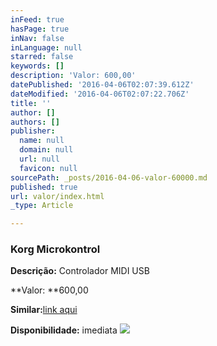 ```yaml
---
inFeed: true
hasPage: true
inNav: false
inLanguage: null
starred: false
keywords: []
description: 'Valor: 600,00'
datePublished: '2016-04-06T02:07:39.612Z'
dateModified: '2016-04-06T02:07:22.706Z'
title: ''
author: []
authors: []
publisher:
  name: null
  domain: null
  url: null
  favicon: null
sourcePath: _posts/2016-04-06-valor-60000.md
published: true
url: valor/index.html
_type: Article

---
```

### Korg Microkontrol

**Descrição:** Controlador MIDI USB

**Valor: **600,00

**Similar:**[link aqui][0]

**Disponibilidade:** imediata
![](https://the-grid-user-content.s3-us-west-2.amazonaws.com/f9ad83f7-5006-4bc8-bf1e-f823e4b4fa6e.jpg)

[0]: http://www.juno.co.uk/products/korg-microkontrol-midi-keyboard-controller/368294-01/